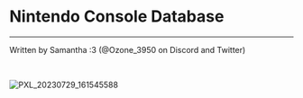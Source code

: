 # Nintendo Console Database

----

Written by Samantha :3 (@Ozone_3950 on Discord and Twitter)

&nbsp;

![PXL_20230729_161545588](https://github.com/samanthameow/samanthameow.github.io/assets/91910634/11043cee-3baa-408f-a6ac-4df3afd41bcf)
